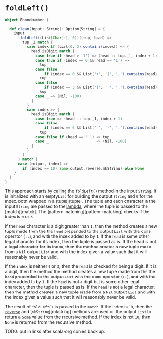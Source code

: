 # `foldLeft()`

```scala
object PhoneNumber {

  def clean(input: String): Option[String] = {
    input
      .foldLeft((List[Char](), 0))((tup, head) =>
        tup._2 match {
          case index if (List(0, 3).contains(index)) => {
            head.isDigit match {
              case true if (head > '1') => (head :: tup._1, index + 1)
              case true if (index == 0 && head == '1') =>
                tup
              case false
                  if (index == 0 && List('+', '(', ' ').contains(head)) =>
                tup
              case false
                  if (index == 3 && List(')', ' ', '.').contains(head)) =>
                tup
              case _ => (Nil, -100)
            }
          }
          case index => {
            head.isDigit match {
              case true => (head :: tup._1, index + 1)
              case false
                  if (index == 6 && List(' ', '-', '.').contains(head)) =>
                tup
              case false if (head == ' ') => tup
              case _                      => (Nil, -100)
            }
          }
        }
      ) match {
      case (output, index) =>
        if (index == 10) Some(output.reverse.mkString) else None
    }
  }
}
```

This approach starts by calling the [`foldLeft()`][foldLeft] method in the input `String`.
It is initialized  with an empty`List` for building the output `String` and `0` for the index, both wrapped in a [tuple][tuple].
The tuple and each character in the input `String` are passed to the [lambda][lambda], where the tuple is passed to the [match][match].
The [pattern matching][pattern-matching] checks if the index is `0` or `3`.

If the `head` character is a digit greater than `1`, then the method creates a new tuple made from the the `head` prepended to the output `List`
with the cons operator (`::`), and with the index added to by `1`.
If the `head` is some other legal character for its index, then the tuple is passed as is.
If the head is not a legal character for its index, then the method creates a new tuple made from a `Nil` output `List`
and with the index given a value such that it will reasonably never be valid.

If the `index` is neither `0` or `3`, then the `head` is checked for being a digit.
If it is a digit, then the method the method creates a new tuple made from the the `head` prepended to the output `List`
with the cons operator (`::`), and with the index added to by `1`.
If the `head` is not a digit but is some other legal character, then the tuple is passed as is.
If the `head` is not a legal character, then the method creates a new tuple made from a `Nil` output `List`
and with the index given a value such that it will reasonably never be valid.

The result of `foldLeft()` is passed to the `match`.
If the index is `10`, then the [`reverse`][reverse] and [`mkString`][mkstring] methods are used on the output `List` to return a `Some` value
from the recursive method.
If the index is not `10`, then `None` is returned from the recursive method.

TODO: put in links after scala-org comes back up.

[foldLeft]: 
[tuple]: 
[lambda]: 
[pattern-matching]: 
[reverse]: 
[mkstring]: 
